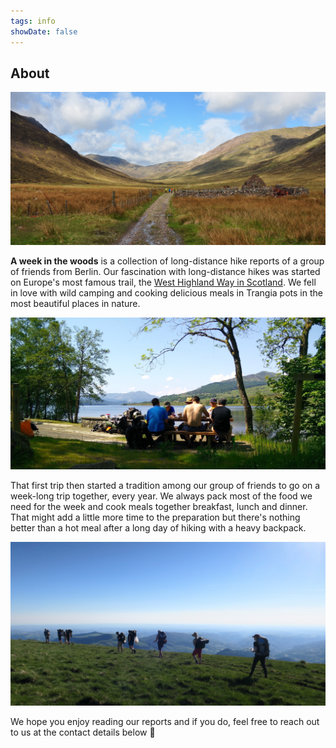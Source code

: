```yaml
---
tags: info
showDate: false
---
```


## About

![Valley on the West Highland Way](./images/valley-west-highland-way.jpg)

**A week in the woods** is a collection of long-distance hike reports of a group of friends from Berlin. Our fascination with long-distance hikes was started on Europe's most famous trail, the [West Highland Way in Scotland](/scotland/west-highland-way). We fell in love with wild camping and cooking delicious meals in Trangia pots in the most beautiful places in nature.

![Eating in the best locations](./images/eating-in-the-best-locations.jpg)

That first trip then started a tradition among our group of friends to go on a week-long trip together, every year. We always pack most of the food we need for the week and cook meals together breakfast, lunch and dinner. That might add a little more time to the preparation but there's nothing better than a hot meal after a long day of hiking with a heavy backpack.

![Top of the mountains Auvergne](./images/top-of-the-mountains-auvergne.jpg)

We hope you enjoy reading our reports and if you do, feel free to reach out to us at the contact details below 💌
